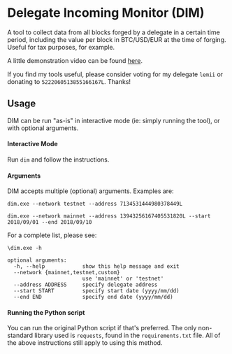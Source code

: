# Delegate Incoming Monitor (DIM)
A tool to collect data from all blocks forged by a delegate in a certain time period, including the value per block in BTC/USD/EUR at the time of forging. Useful for tax purposes, for example.

A little demonstration video can be found [here](https://www.youtube.com/watch?v=_Uu6dOM3DX4).

If you find my tools useful, please consider voting for my delegate `lemii` or donating to `5222060513855166167L`. Thanks!

## Usage
DIM can be run "as-is" in interactive mode (ie: simply running the tool), or with optional arguments.

#### Interactive Mode
Run `dim` and follow the instructions.

#### Arguments
DIM accepts multiple (optional) arguments. Examples are:

`dim.exe --network testnet --address 7134531444980378449L`

`dim.exe --network mainnet --address 13943256167405531820L --start 2018/09/01 --end 2018/09/10`

For a complete list, please see:
``` 
\dim.exe -h 

optional arguments:
  -h, --help            show this help message and exit
  --network {mainnet,testnet,custom}
                        use 'mainnet' or 'testnet'
  --address ADDRESS     specify delegate address
  --start START         specify start date (yyyy/mm/dd)
  --end END             specify end date (yyyy/mm/dd)
```  
#### Running the Python script
You can run the original Python script if that's preferred. The only non-standard library used is `requests`, found in the `requirements.txt` file. All of the above instructions still apply to using this method.

